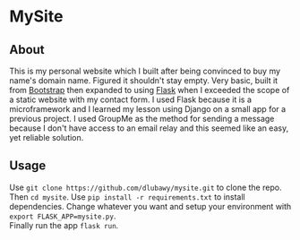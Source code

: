# MySite

## About
This is my personal website which I built after being convinced to buy my 
name's domain name. Figured it shouldn't stay empty. Very basic, built it from 
[Bootstrap](http://getbootstrap.com/) then expanded to using 
[Flask](http://flask.pocoo.org/) when I exceeded the scope of a static website 
with my contact form. I used Flask because it is a microframework and I learned 
my lesson using Django on a small app for a previous project. I used GroupMe as 
the method for sending a message because I don't have access to an email relay 
and this seemed like an easy, yet reliable solution.

## Usage
Use `git clone https://github.com/dlubawy/mysite.git` to clone the repo.  Then 
`cd mysite`. Use `pip install -r requirements.txt` to install dependencies. Change 
whatever you want and setup your environment with `export FLASK_APP=mysite.py`.  
Finally run the app `flask run`.
